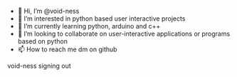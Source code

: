 - 👋 Hi, I’m @void-ness
- 👀 I’m interested in python based user interactive projects
- 🌱 I’m currently learning python, arduino and c++
- 💞️ I’m looking to collaborate on user-interactive applications or programs based on python
- 📫 How to reach me dm on github

void-ness signing out

